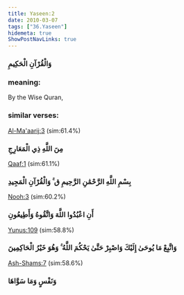 ```yaml
---
title: Yaseen:2
date: 2010-03-07
tags: ["36.Yaseen"]
hidemeta: true 
ShowPostNavLinks: true 
---
```

### وَالْقُرْآنِ الْحَكِيمِ
### meaning: 
By the Wise Quran,
### similar verses: 

[Al-Ma'aarij:3](/70/3) (sim:61.4%)

### مِنَ اللَّهِ ذِي الْمَعَارِجِ

[Qaaf:1](/50/1) (sim:61.1%)

### بِسْمِ اللَّهِ الرَّحْمَٰنِ الرَّحِيمِ ق ۚ وَالْقُرْآنِ الْمَجِيدِ

[Nooh:3](/71/3) (sim:60.2%)

### أَنِ اعْبُدُوا اللَّهَ وَاتَّقُوهُ وَأَطِيعُونِ

[Yunus:109](/10/109) (sim:58.8%)

### وَاتَّبِعْ مَا يُوحَىٰ إِلَيْكَ وَاصْبِرْ حَتَّىٰ يَحْكُمَ اللَّهُ ۚ وَهُوَ خَيْرُ الْحَاكِمِينَ

[Ash-Shams:7](/91/7) (sim:58.6%)

### وَنَفْسٍ وَمَا سَوَّاهَا
